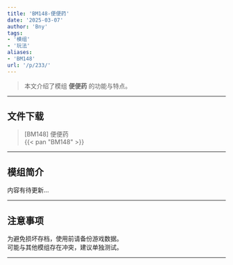 ```yaml
---
title: 'BM148-便便药'
date: '2025-03-07'
author: 'Bny'
tags:
- '模组'
- '玩法'
aliases:
- 'BM148'
url: '/p/233/'
---
```


> 本文介绍了模组 **便便药** 的功能与特点。

---

## 文件下载

> [BM148] 便便药  
{{< pan "BM148" >}}  

---

## 模组简介

>  
内容有待更新...  

---

## 注意事项

>  
为避免损坏存档，使用前请备份游戏数据。  
可能与其他模组存在冲突，建议单独测试。  

---


